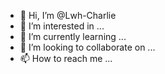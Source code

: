 - 👋 Hi, I’m @Lwh-Charlie
- 👀 I’m interested in ...
- 🌱 I’m currently learning ...
- 💞️ I’m looking to collaborate on ...
- 📫 How to reach me ...

<!---
Lwh-Charlie/Lwh-Charlie is a ✨ special ✨ repository because its `README.md` (this file) appears on your GitHub profile.
You can click the Preview link to take a look at your changes.
--->
